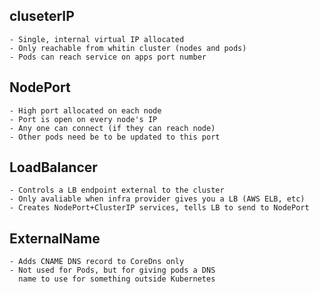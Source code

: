 ## cluseterIP
	- Single, internal virtual IP allocated
	- Only reachable from whitin cluster (nodes and pods)
	- Pods can reach service on apps port number
## NodePort
	- High port allocated on each node
	- Port is open on every node's IP
	- Any one can connect (if they can reach node)
	- Other pods need be to be updated to this port

## LoadBalancer
	- Controls a LB endpoint external to the cluster
	- Only avaliable when infra provider gives you a LB (AWS ELB, etc)
	- Creates NodePort+ClusterIP services, tells LB to send to NodePort

## ExternalName
	- Adds CNAME DNS record to CoreDns only
	- Not used for Pods, but for giving pods a DNS
	  name to use for something outside Kubernetes
